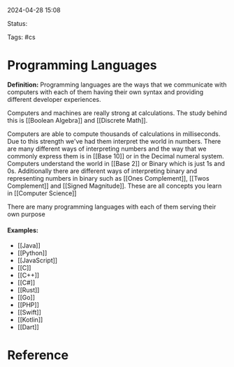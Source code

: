2024-04-28 15:08

Status: 

Tags: #cs 

# Programming Languages

**Definition:** Programming languages are the ways that we communicate with computers with each of them having their own syntax and providing different developer experiences. 

Computers and machines are really strong at calculations. The study behind this is [[Boolean Algebra]] and [[Discrete Math]]. 

Computers are able to compute thousands of calculations in milliseconds. Due to this strength we've had them interpret the world in numbers. There are many different ways of interpreting numbers and the way that we commonly express them is in [[Base 10]] or in the Decimal numeral system. Computers understand the world in [[Base 2]] or Binary which is just 1s and 0s. Additionally there are different ways of interpreting binary and representing numbers in binary such as [[Ones Complement]], [[Twos Complement]] and [[Signed Magnitude]]. These are all concepts you learn in [[Computer Science]]

There are many programming languages with each of them serving their own purpose
#### Examples: 
- [[Java]]
- [[Python]]
- [[JavaScript]]
- [[C]]
- [[C++]]
- [[C#]]
- [[Rust]]
- [[Go]]
- [[PHP]]
- [[Swift]]
- [[Kotlin]]
- [[Dart]]
# Reference

